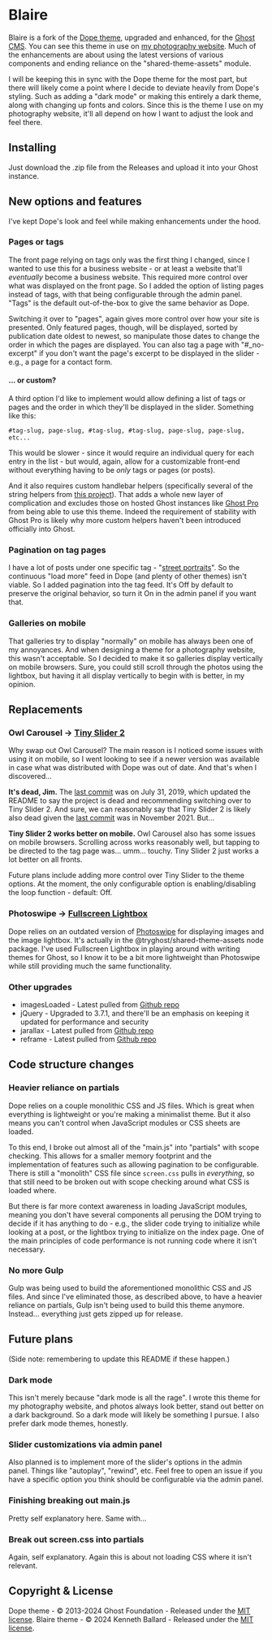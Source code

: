 # Blaire

Blaire is a fork of the [Dope theme](https://github.com/TryGhost/Dope), upgraded and enhanced, for the [Ghost CMS](https://github.com/TryGhost/Ghost). You can see this theme in use on [my photography website](https://kennethballard.photo). Much of the enhancements are about using the latest versions of various components and ending reliance on the "shared-theme-assets" module.

I will be keeping this in sync with the Dope theme for the most part, but there will likely come a point where I decide to deviate heavily from Dope's styling. Such as adding a "dark mode" or making this entirely a dark theme, along with changing up fonts and colors. Since this is the theme I use on my photography website, it'll all depend on how I want to adjust the look and feel there.

## Installing

Just download the .zip file from the Releases and upload it into your Ghost instance.

## New options and features

I've kept Dope's look and feel while making enhancements under the hood.

### Pages or tags

The front page relying on tags only was the first thing I changed, since I wanted to use this for a business website - or at least a website that'll *eventually* become a business website. This required more control over what was displayed on the front page. So I added the option of listing pages instead of tags, with that being configurable through the admin panel. "Tags" is the default out-of-the-box to give the same behavior as Dope.

Switching it over to "pages", again gives more control over how your site is presented. Only featured pages, though, will be displayed, sorted by publication date oldest to newest, so manipulate those dates to change the order in which the pages are displayed. You can also tag a page with "#_no-excerpt" if you don't want the page's excerpt to be displayed in the slider - e.g., a page for a contact form.

#### ... or custom?

A third option I'd like to implement would allow defining a list of tags or pages and the order in which they'll be displayed in the slider. Something like this:

    #tag-slug, page-slug, #tag-slug, #tag-slug, page-slug, page-slug, etc...

This would be slower - since it would require an individual query for each entry in the list - but would, again, allow for a customizable front-end without everything having to be _only_ tags or pages (or posts).

And it also requires custom handlebar helpers (specifically several of the string helpers from [this project](https://github.com/helpers/handlebars-helpers)). That adds a whole new layer of complication and excludes those on hosted Ghost instances like [Ghost Pro](https://ghost.org/pricing/) from being able to use this theme. Indeed the requirement of stability with Ghost Pro is likely why more custom helpers haven't been introduced officially into Ghost.

### Pagination on tag pages

I have a lot of posts under one specific tag - "[street portraits](https://kennethballard.photo/tag/street-portraits/)". So the continuous "load more" feed in Dope (and plenty of other themes) isn't viable. So I added pagination into the tag feed. It's Off by default to preserve the original behavior, so turn it On in the admin panel if you want that.

### Galleries on mobile

That galleries try to display "normally" on mobile has always been one of my annoyances. And when designing a theme for a photography website, this wasn't acceptable. So I decided to make it so galleries display vertically on mobile browsers. Sure, you could still scroll through the photos using the lightbox, but having it all display vertically to begin with is better, in my opinion.

## Replacements

### Owl Carousel -> [Tiny Slider 2](https://github.com/ganlanyuan/tiny-slider)

Why swap out Owl Carousel? The main reason is I noticed some issues with using it on mobile, so I went looking to see if a newer version was available in case what was distributed with Dope was out of date. And that's when I discovered...

**It's dead, Jim.** The [last commit](https://github.com/OwlCarousel2/OwlCarousel2/commit/4eedccac4ea061931162a86e3f268332c16a1ad0) was on July 31, 2019, which updated the README to say the project is dead and recommending switching over to Tiny Slider 2. And sure, we can reasonably say that Tiny Slider 2 is likely also dead given the [last commit](https://github.com/ganlanyuan/tiny-slider/commit/4d709735c417c2483e77a22d017fc1b18c04f0d4) was in November 2021. But...

**Tiny Slider 2 works better on mobile.** Owl Carousel also has some issues on mobile browsers. Scrolling across works reasonably well, but tapping to be directed to the tag page was... umm... touchy. Tiny Slider 2 just works a lot better on all fronts.

Future plans include adding more control over Tiny Slider to the theme options. At the moment, the only configurable option is enabling/disabling the loop function - default: Off.

### Photoswipe -> [Fullscreen Lightbox](https://fslightbox.com/)

Dope relies on an outdated version of [Photoswipe](https://photoswipe.com/) for displaying images and the image lightbox. It's actually in the @tryghost/shared-theme-assets node package. I've used Fullscreen Lightbox in playing around with writing themes for Ghost, so I know it to be a bit more lightweight than Photoswipe while still providing much the same functionality.

### Other upgrades

* imagesLoaded - Latest pulled from [Github repo](https://github.com/desandro/imagesloaded)
* jQuery - Upgraded to 3.7.1, and there'll be an emphasis on keeping it updated for performance and security
* jarallax - Latest pulled from [Github repo](https://github.com/nk-o/jarallax/)
* reframe - Latest pulled from [Github repo](https://github.com/dollarshaveclub/reframe.js)

## Code structure changes

### Heavier reliance on partials

Dope relies on a couple monolithic CSS and JS files. Which is great when everything is lightweight or you're making a minimalist theme. But it also means you can't control when JavaScript modules or CSS sheets are loaded.

To this end, I broke out almost all of the "main.js" into "partials" with scope checking. This allows for a smaller memory footprint and the implementation of features such as allowing pagination to be configurable. There is still a "monolith" CSS file since `screen.css` pulls in *everything*, so that still need to be broken out with scope checking around what CSS is loaded where.

But there is far more context awareness in loading JavaScript modules, meaning you don't have several components all perusing the DOM trying to decide if it has anything to do - e.g., the slider code trying to initialize while looking at a post, or the lightbox trying to initialize on the index page. One of the main principles of code performance is not running code where it isn't necessary.

### No more Gulp

Gulp was being used to build the aforementioned monolithic CSS and JS files. And since I've eliminated those, as described above, to have a heavier reliance on partials, Gulp isn't being used to build this theme anymore. Instead... everything just gets zipped up for release.

## Future plans

(Side note: remembering to update this README if these happen.)

### Dark mode

This isn't merely because "dark mode is all the rage". I wrote this theme for my photography website, and photos always look better, stand out better on a dark background. So a dark mode will likely be something I pursue. I also prefer dark mode themes, honestly.

### Slider customizations via admin panel

Also planned is to implement more of the slider's options in the admin panel. Things like "autoplay", "rewind", etc. Feel free to open an issue if you have a specific option you think should be configurable via the admin panel.

### Finishing breaking out main.js

Pretty self explanatory here. Same with...

### Break out screen.css into partials

Again, self explanatory. Again this is about not loading CSS where it isn't relevant.

## Copyright & License

Dope theme - &copy; 2013-2024 Ghost Foundation - Released under the [MIT license](LICENSE).
Blaire theme - &copy; 2024 Kenneth Ballard - Released under the [MIT license](LICENSE).
